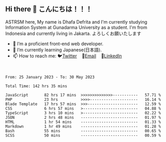 ## Hi there 👋 こんにちは！！！
ASTRSM here, My name is Dhafa Defrita and I'm currently studying Information System at Gunadarma University as a student. I'm from Indonesia and currently living in Jakarta. よろしくお願いたします

- 🔭 I’m a proficient front-end web developer.
- 🌱 I’m currently learning Japanese(日本語).
- 📫 How to reach me: 🐦[Twitter](https://twitter.com/0_astrsm)&nbsp;&nbsp;&nbsp;&nbsp;📧[Email](ddefrito84@gmail.com)&nbsp;&nbsp;&nbsp;&nbsp;💼[LinkedIn](https://www.linkedin.com/in/dhafa-defrita-rama-yudistira-9357a9229/)
<br>
<!-- <p align="left">
<a href="https://github.com/ASTRSM">
  <img height="180em" src="https://github-readme-stats-eight-theta.vercel.app/api?username=ASTRSM&show_icons=true&theme=dracula&include_all_commits=true&count_private=true"/>
  <img height="180em" src="https://github-readme-stats-eight-theta.vercel.app/api/top-langs/?username=ASTRSM&layout=compact&langs_count=8&theme=dracula"/>
</a>
</p> -->

<!--START_SECTION:waka-->

```text
From: 25 January 2023 - To: 30 May 2023

Total Time: 142 hrs 35 mins

JavaScript       82 hrs 17 mins  >>>>>>>>>>>>>>-----------   57.71 %
PHP              23 hrs          >>>>---------------------   16.14 %
Blade Template   17 hrs 57 mins  >>>----------------------   12.59 %
CSS              6 hrs 57 mins   >------------------------   04.88 %
TypeScript       3 hrs 10 mins   >------------------------   02.22 %
JSON             2 hrs 48 mins   -------------------------   01.97 %
HTML             1 hr 54 mins    -------------------------   01.33 %
Markdown         1 hr 49 mins    -------------------------   01.28 %
Bash             55 mins         -------------------------   00.65 %
SCSS             50 mins         -------------------------   00.59 %
```

<!--END_SECTION:waka-->
